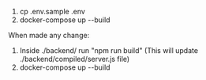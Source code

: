 1. cp .env.sample .env
2. docker-compose up --build

When made any change:
1. Inside ./backend/ run "npm run build"  (This will update ./backend/compiled/server.js file)
2. docker-compose up --build
